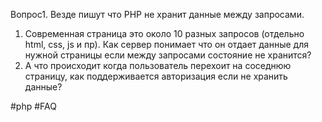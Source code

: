Вопрос1. 
Везде пишут что PHP не хранит данные между запросами. 
1. Современная страница это около 10 разных запросов (отдельно html, css, js и пр). Как сервер понимает что он отдает данные для нужной страницы если между запросами состояние не хранится?  
2. А что происходит когда пользователь перехоит на соседнюю страницу, как поддерживается авторизация если не хранить данные?




#php #FAQ